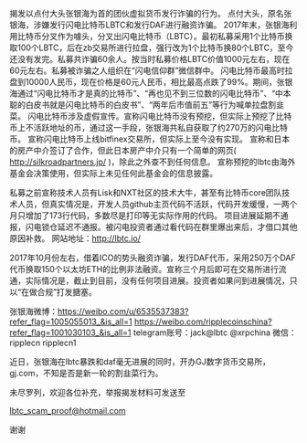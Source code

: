 
揭发以点付大头张银海为首的团伙虚拟货币发行诈骗的行为。
点付大头，原名张银海，涉嫌发行闪电比特币LBTC和发行DAF进行融资诈骗。
2017年末，张银海利用比特币分叉作为噱头，分叉出闪电比特币（LBTC）。最初私募采用1个比特币换取100个LBTC，后在zb交易所进行拉盘，强行改为1个比特币换80个LBTC，至今还没有发完。私募共诈骗60余人。按当时私募价格LBTC价值1000元左右，现在60元左右。私募被诈骗之人组织在“闪电信仰群”微信群中。
闪电比特币最高时拉盘到10000人民币，现在价格是60元人民币，相比最高点跌了99%。期间，张银海通过“闪电比特币才是真的比特币”、“再也见不到三位数的闪电比特币”、“中本聪的白皮书就是闪电比特币的白皮书”、“两年后市值前五”等行为喊单拉盘割韭菜。
闪电比特币涉及虚假宣传。宣称闪电比特币没有预挖，但实际上预挖了比特币上不活跃地址的币，通过这一手段，张银海共私自获取了约270万的闪电比特币。
宣称闪电比特币上线bitfinex交易所，但实际上至今没有实现。
宣称和日本的房产中介签订了合作，但此日本房产中介只有一个简单的网页( http://silkroadpartners.jp/ )，除此之外查不到任何信息。
宣称预挖的lbtc由海外基金会决策使用，但实际上未见任何此基金会的信息披露。

私募之前宣称技术人员有Lisk和NXT社区的技术大牛，甚至有比特币core团队技术人员，但真实情况是，开发人员github主页代码不活跃，代码开发缓慢，一两个月只增加了173行代码，多数尽是打印等无实际作用的代码。
项目进展延期不通报，闪电锁仓延迟不通报。被闪电投资者通过看代码在群里爆出来后，才借口其他原因补救。
网站地址：http://lbtc.io/

2017年10月份左右，借着ICO的势头融资诈骗，发行DAF代币，采用250万个DAF代币换取150个以太坊ETH的比例非法融资。宣称三个月后即可在交易所进行流通，实际情况是，截止到目前，没有任何项目进展。投资者如果问到进展情况，只以“在做合规”打发搪塞。

张银海微博：https://weibo.com/u/6535537383?refer_flag=1005055013_&is_all=1
https://weibo.com/ripplecoinschina?refer_flag=1001030103_&is_all=1
telegram账号：jack@lbtc @xrpchina
微信：ripplecn ripplecn1

近日，张银海在lbtc暴跌和daf毫无进展的同时，开办GJ数字货币交易所，gj.com，不知是否是新一轮的割韭菜行为。

未尽罗列，欢迎各位补充，举报揭发材料可发送至

lbtc_scam_proof@hotmail.com

谢谢
